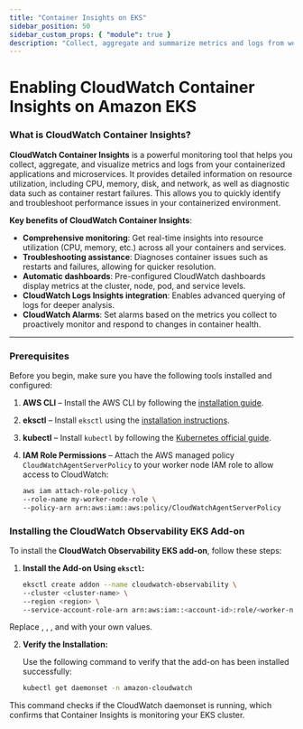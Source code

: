 ```yaml
---
title: "Container Insights on EKS"
sidebar_position: 50
sidebar_custom_props: { "module": true }
description: "Collect, aggregate and summarize metrics and logs from workloads on Amazon Elastic Kubernetes Service with Container Insights."
---
```

# Enabling CloudWatch Container Insights on Amazon EKS

### What is CloudWatch Container Insights?

**CloudWatch Container Insights** is a powerful monitoring tool that helps you collect, aggregate, and visualize metrics and logs from your containerized applications and microservices. It provides detailed information on resource utilization, including CPU, memory, disk, and network, as well as diagnostic data such as container restart failures. This allows you to quickly identify and troubleshoot performance issues in your containerized environment.

**Key benefits of CloudWatch Container Insights**:
- **Comprehensive monitoring**: Get real-time insights into resource utilization (CPU, memory, etc.) across all your containers and services.
- **Troubleshooting assistance**: Diagnoses container issues such as restarts and failures, allowing for quicker resolution.
- **Automatic dashboards**: Pre-configured CloudWatch dashboards display metrics at the cluster, node, pod, and service levels.
- **CloudWatch Logs Insights integration**: Enables advanced querying of logs for deeper analysis.
- **CloudWatch Alarms**: Set alarms based on the metrics you collect to proactively monitor and respond to changes in container health.

---

### Prerequisites

Before you begin, make sure you have the following tools installed and configured:

1. **AWS CLI** – Install the AWS CLI by following the [installation guide](https://docs.aws.amazon.com/cli/latest/userguide/install-cliv2.html).
2. **eksctl** – Install `eksctl` using the [installation instructions](https://eksctl.io/introduction/#installation).
3. **kubectl** – Install `kubectl` by following the [Kubernetes official guide](https://kubernetes.io/docs/tasks/tools/install-kubectl/).
4. **IAM Role Permissions** – Attach the AWS managed policy `CloudWatchAgentServerPolicy` to your worker node IAM role to allow access to CloudWatch:

   ```bash
   aws iam attach-role-policy \
   --role-name my-worker-node-role \
   --policy-arn arn:aws:iam::aws:policy/CloudWatchAgentServerPolicy

### Installing the CloudWatch Observability EKS Add-on

To install the **CloudWatch Observability EKS add-on**, follow these steps:

1. **Install the Add-on Using `eksctl`:**

   ```bash
   eksctl create addon --name cloudwatch-observability \
   --cluster <cluster-name> \
   --region <region> \
   --service-account-role-arn arn:aws:iam::<account-id>:role/<worker-node-role-name>
Replace <cluster-name>, <region>, <account-id>, and <worker-node-role-name> with your own values.

2. **Verify the Installation:**

   Use the following command to verify that the add-on has been installed successfully:

   ```bash
   kubectl get daemonset -n amazon-cloudwatch

This command checks if the CloudWatch daemonset is running, which confirms that Container Insights is monitoring your EKS cluster.



